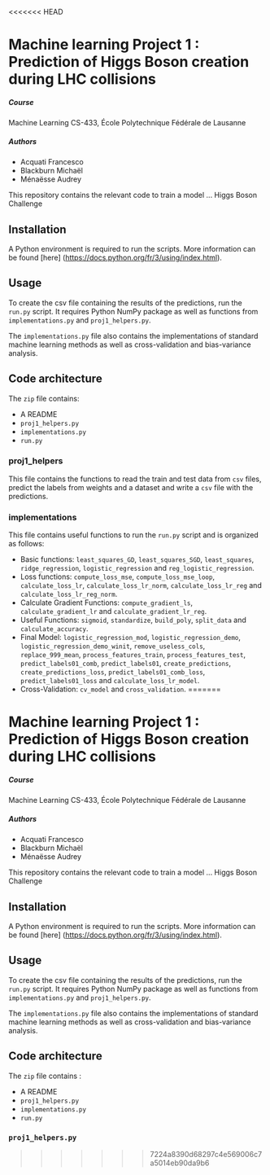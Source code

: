 <<<<<<< HEAD
# Machine learning Project 1 : Prediction of Higgs Boson creation during LHC collisions

##### Course
Machine Learning CS-433, École Polytechnique Fédérale de Lausanne 

##### Authors
* Acquati Francesco
* Blackburn Michaël
* Ménaësse Audrey

This repository contains the relevant code to train a model ... Higgs Boson Challenge

## Installation
A Python environment is required to run the scripts. More information can be found [here] (https://docs.python.org/fr/3/using/index.html).

## Usage
To create the csv file containing the results of the predictions, run the `run.py` script. 
It requires Python NumPy package as well as functions from `implementations.py` and `proj1_helpers.py`.

The `implementations.py` file also contains the implementations of standard machine learning methods as well as cross-validation and bias-variance analysis.

## Code architecture

The `zip` file contains:
* A README
* `proj1_helpers.py`
* `implementations.py`
* `run.py`

### proj1_helpers
This file contains the functions to read the train and test data from `csv` files, predict the labels from weights and a dataset and write a `csv` file with the predictions.

### implementations
This file contains useful functions to run the `run.py` script and is organized as follows:
* Basic functions: `least_squares_GD`, `least_squares_SGD`, `least_squares`, `ridge_regression`, `logistic_regression` and `reg_logistic_regression`.
* Loss functions: `compute_loss_mse`, `compute_loss_mse_loop`, `calculate_loss_lr`, `calculate_loss_lr_norm`, `calculate_loss_lr_reg` and `calculate_loss_lr_reg_norm`.
* Calculate Gradient Functions: `compute_gradient_ls`, `calculate_gradient_lr` and `calculate_gradient_lr_reg`.
* Useful Functions: `sigmoid`, `standardize`, `build_poly`, `split_data` and `calculate_accuracy`.
* Final Model: `logistic_regression_mod`, `logistic_regression_demo`, `logistic_regression_demo_winit`, `remove_useless_cols`, `replace_999_mean`, `process_features_train`, `process_features_test`, `predict_labels01_comb`, `predict_labels01`, `create_predictions`, `create_predictions_loss`, `predict_labels01_comb_loss`, `predict_labels01_loss` and `calculate_loss_lr_model`. 
* Cross-Validation: `cv_model` and `cross_validation`. 
=======
# Machine learning Project 1 : Prediction of Higgs Boson creation during LHC collisions

##### Course
Machine Learning CS-433, École Polytechnique Fédérale de Lausanne 

##### Authors
* Acquati Francesco
* Blackburn Michaël
* Ménaësse Audrey

This repository contains the relevant code to train a model ... Higgs Boson Challenge

## Installation
A Python environment is required to run the scripts. More information can be found [here] (https://docs.python.org/fr/3/using/index.html).

## Usage
To create the csv file containing the results of the predictions, run the `run.py` script. 
It requires Python NumPy package as well as functions from `implementations.py` and `proj1_helpers.py`.

The `implementations.py` file also contains the implementations of standard machine learning methods as well as cross-validation and bias-variance analysis.

## Code architecture

The `zip` file contains :
* A README
* `proj1_helpers.py`
* `implementations.py`
* `run.py`

### `proj1_helpers.py`
>>>>>>> 7224a8390d68297c4e569006c7a5014eb90da9b6
